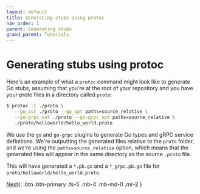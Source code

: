 ```yaml
---
layout: default
title: Generating stubs using protoc
nav_order: 1
parent: Generating stubs
grand_parent: Tutorials
---
```


# Generating stubs using protoc

Here's an example of what a `protoc` command might look like to generate Go stubs, assuming that you're at the root of your repository and you have your proto files in a directory called `proto`:

```sh
$ protoc -I ./proto \
   --go_out ./proto --go_opt paths=source_relative \
   --go-grpc_out ./proto --go-grpc_opt paths=source_relative \
   ./proto/helloworld/hello_world.proto
```

We use the `go` and `go-grpc` plugins to generate Go types and gRPC service definitions. We're outputting the generated files relative to the `proto` folder, and we're using the `paths=source_relative` option, which means that the generated files will appear in the same directory as the source `.proto` file.

This will have generated a `*.pb.go` and a `*_grpc.pb.go` file for `proto/helloworld/hello_world.proto`.

[Next](../creating_main.go.md){: .btn .btn-primary .fs-5 .mb-4 .mb-md-0 .mr-2 }
